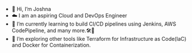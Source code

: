 - 👋 Hi, I’m Joshna
- ☁️ I am an aspiring Cloud and DevOps Engineer
- 🌱 I’m currently learning to build CI/CD pipelines using Jenkins, AWS CodePipeline, and many more.🛠️🔄
- 👀 I’m exploring other tools like Terraform for Infrastructure as Code(IaC) and Docker for Containerization.





